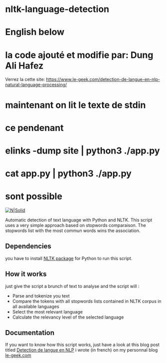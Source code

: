 # nltk-language-detection
# English below
# la code ajouté et modifie par: Dung Ali Hafez
Verrez la cette site:
https://www.le-geek.com/detection-de-langue-en-nlp-natural-language-processing/

##  
# maintenant on lit le texte de stdin
# ce pendenant
# elinks -dump site | python3 ./app.py 
# cat app.py | python3 ./app.py
# sont possible



[![N|Solid](http://www.le-geek.com/wp-content/uploads/2017/02/geek.png)](https://www.le-geek.com/)

Automatic detection of text language with Python and NLTK.
This script uses a very simple approach based on stopwords comparaison. The stopwords list with the most commun words wins the association.
## Dependencies
you have to install [NLTK package](http://www.nltk.org/api/nltk.html) for Python to run this script.

## How it works
just give the script a brunch of text to analyse and the script will :
  - Parse and tokenize you text
  - Compare the tokens with all stopwords lists contained in NLTK corpus in all available languages
  - Select the most relevant language
  - Calculate the relevancy level of the selected language

## Documentation
If you want to know how this script works, just have a look at this blog post titled [Detection de langue en NLP](https://www.le-geek.com/detection-de-langue-en-nlp-natural-language-processing/) i wrote (in french) on my personnal blog [le-geek.com](https://www.le-geek.com/)
